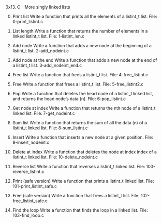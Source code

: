 0x13. C - More singly linked lists

0. Print list
Write a function that prints all the elements of a listint_t list.
File: 0-print_listint.c

1. List length
Write a function that returns the number of elements in a linked listint_t list.
File: 1-listint_len.c

2. Add node
Write a function that adds a new node at the beginning of a listint_t list.
2-add_nodeint.c

3. Add node at the end
Write a function that adds a new node at the end of a listint_t list.
3-add_nodeint_end.c

4. Free list
Write a function that frees a listint_t list.
File: 4-free_listint.c

5. Free
Write a function that frees a listint_t list.
File: 5-free_listint2.c

6. Pop
Write a function that deletes the head node of a listint_t linked list, and returns the head node’s data (n).
File: 6-pop_listint.c

7. Get node at index
Write a function that returns the nth node of a listint_t linked list.
File: 7-get_nodeint.c

8. Sum list
Write a function that returns the sum of all the data (n) of a listint_t linked list.
File: 8-sum_listint.c

9. Insert
Write a function that inserts a new node at a given position.
File: 9-insert_nodeint.c

10. Delete at index
Write a function that deletes the node at index index of a listint_t linked list.
File: 10-delete_nodeint.c

11. Reverse list
Write a function that reverses a listint_t linked list.
File: 100-reverse_listint.c

12. Print (safe version)
Write a function that prints a listint_t linked list.
File: 101-print_listint_safe.c

13. Free (safe version)
Write a function that frees a listint_t list.
File: 102-free_listint_safe.c

14. Find the loop
Write a function that finds the loop in a linked list.
File: 103-find_loop.c
